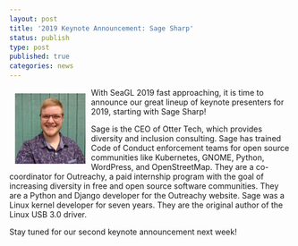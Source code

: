 ```yaml
---
layout: post
title: '2019 Keynote Announcement: Sage Sharp'
status: publish
type: post
published: true
categories: news
---
```


<img src="/img/posts/2019_Keynote_Sage.jpg" style="float:left; margin:10px;width:25%;" />

With SeaGL 2019 fast approaching, it is time to announce our great lineup of keynote presenters for 2019, starting with Sage Sharp!

Sage is the CEO of Otter Tech, which provides diversity and inclusion consulting. Sage has trained Code of Conduct enforcement teams for open source communities like Kubernetes, GNOME, Python, WordPress, and OpenStreetMap. They are a co-coordinator for Outreachy, a paid internship program with the goal of increasing diversity in free and open source software communities. They are a Python and Django developer for the Outreachy website. Sage was a Linux kernel developer for seven years. They are the original author of the Linux USB 3.0 driver.

Stay tuned for our second keynote announcement next week!
